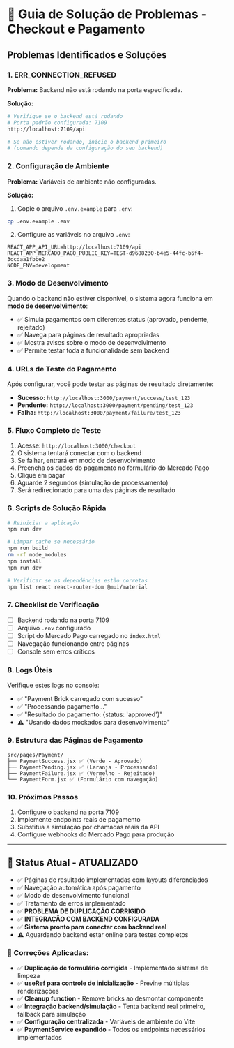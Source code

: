 # 🚨 Guia de Solução de Problemas - Checkout e Pagamento

## Problemas Identificados e Soluções

### 1. **ERR_CONNECTION_REFUSED**
**Problema:** Backend não está rodando na porta especificada.

**Solução:**
```bash
# Verifique se o backend está rodando
# Porta padrão configurada: 7109
http://localhost:7109/api

# Se não estiver rodando, inicie o backend primeiro
# (comando depende da configuração do seu backend)
```

### 2. **Configuração de Ambiente**
**Problema:** Variáveis de ambiente não configuradas.

**Solução:**
1. Copie o arquivo `.env.example` para `.env`:
```bash
cp .env.example .env
```

2. Configure as variáveis no arquivo `.env`:
```env
REACT_APP_API_URL=http://localhost:7109/api
REACT_APP_MERCADO_PAGO_PUBLIC_KEY=TEST-d9688230-b4e5-44fc-b5f4-3dcdaa1fbbe2
NODE_ENV=development
```

### 3. **Modo de Desenvolvimento**
Quando o backend não estiver disponível, o sistema agora funciona em **modo de desenvolvimento**:

- ✅ Simula pagamentos com diferentes status (aprovado, pendente, rejeitado)
- ✅ Navega para páginas de resultado apropriadas
- ✅ Mostra avisos sobre o modo de desenvolvimento
- ✅ Permite testar toda a funcionalidade sem backend

### 4. **URLs de Teste do Pagamento**
Após configurar, você pode testar as páginas de resultado diretamente:

- **Sucesso:** `http://localhost:3000/payment/success/test_123`
- **Pendente:** `http://localhost:3000/payment/pending/test_123`
- **Falha:** `http://localhost:3000/payment/failure/test_123`

### 5. **Fluxo Completo de Teste**
1. Acesse: `http://localhost:3000/checkout`
2. O sistema tentará conectar com o backend
3. Se falhar, entrará em modo de desenvolvimento
4. Preencha os dados do pagamento no formulário do Mercado Pago
5. Clique em pagar
6. Aguarde 2 segundos (simulação de processamento)
7. Será redirecionado para uma das páginas de resultado

### 6. **Scripts de Solução Rápida**

```bash
# Reiniciar a aplicação
npm run dev

# Limpar cache se necessário
npm run build
rm -rf node_modules
npm install
npm run dev

# Verificar se as dependências estão corretas
npm list react react-router-dom @mui/material
```

### 7. **Checklist de Verificação**
- [ ] Backend rodando na porta 7109
- [ ] Arquivo `.env` configurado
- [ ] Script do Mercado Pago carregado no `index.html`
- [ ] Navegação funcionando entre páginas
- [ ] Console sem erros críticos

### 8. **Logs Úteis**
Verifique estes logs no console:
- ✅ "Payment Brick carregado com sucesso"
- ✅ "Processando pagamento..."
- ✅ "Resultado do pagamento: {status: 'approved'}"
- ⚠️ "Usando dados mockados para desenvolvimento"

### 9. **Estrutura das Páginas de Pagamento**
```
src/pages/Payment/
├── PaymentSuccess.jsx ✅ (Verde - Aprovado)
├── PaymentPending.jsx ✅ (Laranja - Processando)
├── PaymentFailure.jsx ✅ (Vermelho - Rejeitado)
└── PaymentForm.jsx ✅ (Formulário com navegação)
```

### 10. **Próximos Passos**
1. Configure o backend na porta 7109
2. Implemente endpoints reais de pagamento
3. Substitua a simulação por chamadas reais da API
4. Configure webhooks do Mercado Pago para produção

---

## 🎯 Status Atual - ATUALIZADO
- ✅ Páginas de resultado implementadas com layouts diferenciados
- ✅ Navegação automática após pagamento
- ✅ Modo de desenvolvimento funcional
- ✅ Tratamento de erros implementado
- ✅ **PROBLEMA DE DUPLICAÇÃO CORRIGIDO**
- ✅ **INTEGRAÇÃO COM BACKEND CONFIGURADA**
- ✅ **Sistema pronto para conectar com backend real**
- ⚠️ Aguardando backend estar online para testes completos

### 🔧 Correções Aplicadas:
- ✅ **Duplicação de formulário corrigida** - Implementado sistema de limpeza
- ✅ **useRef para controle de inicialização** - Previne múltiplas renderizações
- ✅ **Cleanup function** - Remove bricks ao desmontar componente
- ✅ **Integração backend/simulação** - Tenta backend real primeiro, fallback para simulação
- ✅ **Configuração centralizada** - Variáveis de ambiente do Vite
- ✅ **PaymentService expandido** - Todos os endpoints necessários implementados
